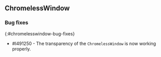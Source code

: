 ## ChromelessWindow

### Bug fixes
{:#chromelesswindow-bug-fixes}

* \#I491250 - The transparency of the `ChromelessWindow` is now working properly.